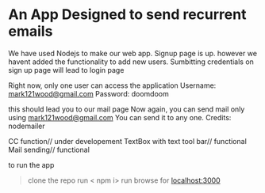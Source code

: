 # An App Designed to send recurrent emails
We have used Nodejs to make our web app.
Signup page is up. however we havent added the functionality to add new users.
Sumbitting credentials on sign up page will lead to login page

Right now, only one user can access the application
Username: mark121wood@gmail.com
Password: doomdoom

this should lead you to our mail page
Now again, you can send mail only using mark121wood@gmail.com
You can send it to any one.
Credits: nodemailer

CC function// under developement
TextBox with text tool bar// functional
Mail sending// functional

to run the app
> clone the repo
> run < npm i>
> run <node app.js>
> browse for <localhost:3000>


